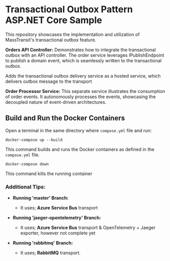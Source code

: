 
# Transactional Outbox Pattern ASP.NET Core Sample

This repository showcases the implementation and utilization of MassTransit's transactional outbox feature.

**Orders API Controller:** Demonstrates how to integrate the transactional outbox with an API controller. The order service leverages IPublishEndpoint to publish a domain event, which is seamlessly written to the transactional outbox.

Adds the transactional outbox delivery service as a hosted service, which delivers outbox message to the transport

**Order Processor Service:** This separate service illustrates the consumption of order events. It autonomously processes the events, showcasing the decoupled nature of event-driven architectures.

## Build and Run the Docker Containers

Open a terminal in the same directory where `compose.yml` file and run:

    docker-compose up --build

This command builds and runs the Docker containers as defined in the `compose.yml` file.

    docker-compose down

This command kills the running container

### Additional Tips:

- **Running 'master' Branch:**
    - It uses; **Azure Service Bus** transport

- **Running 'jaeger-opentelemetry' Branch:**
    - It uses; **Azure Service Bus** transport & OpenTelemetry + Jaeger exporter, however not complete yet

- **Running 'rabbitmq' Branch:**
    - It uses; **RabbitMQ** transport.